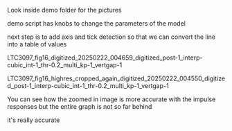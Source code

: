 Look inside demo folder for the pictures

demo script has knobs to change the parameters of the model

next step is to add axis and tick detection so that we can convert the line into a table of values

LTC3097_fig16_digitized_20250222_004659_digitized_post-1_interp-cubic_int-1_thr-0.2_multi_kp-1_vertgap-1

LTC3097_fig16_highres_cropped_again_digitized_20250222_004550_digitized_post-1_interp-cubic_int-1_thr-0.2_multi_kp-1_vertgap-1

You can see how the zoomed in image is more accurate with the impulse responses but the entire graph is not so far behind

it's really accurate 

